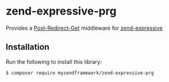 # zend-expressive-prg

Provides a [Post-Redirect-Get](https://en.wikipedia.org/wiki/Post/Redirect/Get)
middleware for [zend-expressive](https://docs.zendframework.com/zend-expressive/)

## Installation

Run the following to install this library:

```bash
$ composer require myzendframework/zend-expressive-prg
```
